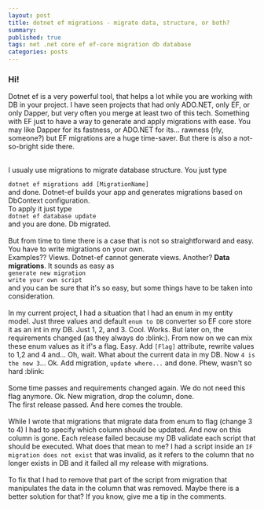```yaml
---
layout: post
title: dotnet ef migrations - migrate data, structure, or both?
summary:
published: true
tags: net .net core ef ef-core migration db database
categories: posts
---
```


### Hi!

Dotnet ef is a very powerful tool, that helps a lot while you are working with DB in your project. I have seen projects that had only ADO.NET, only EF, or only Dapper, but very often you merge at least two of this tech. Something with EF just to have a way to generate and apply migrations with ease. You may like Dapper for its fastness, or ADO.NET for its... rawness (rly, someone?) but EF migrations are a huge time-saver. But there is also a not-so-bright side there.
<br>

<!--more-->
<br>
I usualy use migrations to migrate database structure. You just type
<br>

`dotnet ef migrations add [MigrationName]`
<br>
and done. Dotnet-ef builds your app and generates migrations based on DbContext configuration.
<br>
To apply it just type
<br>
`dotnet ef database update`
<br>
and you are done. Db migrated.
<br>
<br>
But from time to time there is a case that is not so straightforward and easy. You have to write migrations on your own.
<br>
Examples?? Views. Dotnet-ef cannot generate views. Another? **Data migrations**. It sounds as easy as
<br>`generate new migration`
<br>`write your own script`
<br>and you can be sure that it's so easy, but some things have to be taken into consideration.
<br>
<br>
In my current project, I had a situation that I had an enum in my entity model. Just three values and default `enum to DB` converter so EF core store it as an int in my DB. Just 1, 2, and 3. Cool. Works. But later on, the requirements changed (as they always do :blink:). From now on we can mix these enum values as it if's a flag. Easy. Add `[Flag]` attribute, rewrite values to 1,2 and 4 and... Oh, wait. What about the current data in my DB. Now `4 is the new 3`... Ok. Add migration, `update where...` and done. Phew, wasn't so hard :blink:
<br>
<br>
Some time passes and requirements changed again. We do not need this flag anymore. Ok. New migration, drop the column, done.
<br>
The first release passed. And here comes the trouble.
<br>
<br>
While I wrote that migrations that migrate data from enum to flag (change 3 to 4) I had to specify which column should be updated. And now on this column is gone. Each release failed because my DB validate each script that should be executed. What does that mean to me? I had a script inside an `IF migration does not exist` that was invalid, as it refers to the column that no longer exists in DB and it failed all my release with migrations.
<br>
<br>
To fix that I had to remove that part of the script from migration that manipulates the data in the column that was removed. Maybe there is a better solution for that? If you know, give me a tip in the comments.
